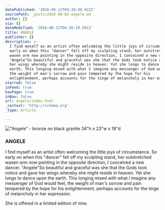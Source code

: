 ```yaml
---
datePublished: '2016-08-12T04:38:40.022Z'
sourcePath: _posts/2016-08-02-angele.md
author: []
via: {}
dateModified: '2016-08-12T04:38:39.591Z'
title: ANGELE
publisher: {}
description: >-
  I find myself as an artist often welcoming the little joys of circumstance. So
  early on when this "dancer" fell off my sculpting stand, her outstretched
  waxen arm now pointing in the opposite direction, I conceived a new dancer.
  "Angele"So beautiful and graceful was she that the Gods took notice and gave
  her wings whereby she might reside in heaven. Yet she longs to dance upon the
  earth. This longing mixed with what I imagine any messenger of God would feel,
  the weight of man's sorrow and pain tempered by the hope for his
  enlightenment, perhaps accounts for the tinge of melancholy in her expression.
starred: false
inFeed: true
hasPage: true
inNav: false
url: angele/index.html
_context: 'http://schema.org'
_type: Article

---
```

!["Angele" - bronze on black granite                                                                      34"h x 23"w x 19"d](https://s3-us-west-2.amazonaws.com/the-grid-img/p/47a65379caf21a9cc27724812673a2b8e17ce977.jpg)

### **ANGELE**

I find myself as an artist often welcoming the little joys of circumstance. So early on when this "dancer" fell off my sculpting stand, her outstretched waxen arm now pointing in the opposite direction, I conceived a new dancer. "Angele"So beautiful and graceful was she that the Gods took notice and gave her wings whereby she might reside in heaven. Yet she longs to dance upon the earth. This longing mixed with what I imagine any messenger of God would feel, the weight of man's sorrow and pain tempered by the hope for his enlightenment, perhaps accounts for the tinge of melancholy in her expression.

She is offered in a limited edition of nine.